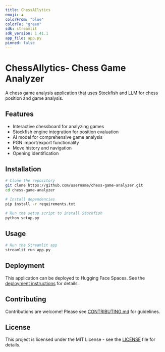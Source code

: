 ```yaml
---
title: ChessAIlytics
emoji: ♟️
colorFrom: "blue"
colorTo: "green"
sdk: streamlit 
sdk_version: 1.41.1
app_file: app.py
pinned: false
---
```

# ChessAIlytics-  Chess Game Analyzer


A chess game analysis application that uses Stockfish and LLM for chess position and game analysis.

## Features

- Interactive chessboard for  analyzing games
- Stockfish engine integration for position evaluation
- AI model for comprehensive game analysis
- PGN import/export functionality
- Move history and navigation
- Opening identification

## Installation

```bash
# Clone the repository
git clone https://github.com/username/chess-game-analyzer.git
cd chess-game-analyzer

# Install dependencies
pip install -r requirements.txt

# Run the setup script to install Stockfish
python setup.py
```

## Usage

```bash
# Run the Streamlit app
streamlit run app.py
```

## Deployment

This application can be deployed to Hugging Face Spaces. See the [deployment instructions](DEPLOYMENT.md) for details.

## Contributing

Contributions are welcome! Please see [CONTRIBUTING.md](CONTRIBUTING.md) for guidelines.

## License

This project is licensed under the MIT License - see the [LICENSE](LICENSE) file for details.
